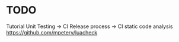 TODO
====

Tutorial
Unit Testing -> CI
Release process -> CI
static code analysis https://github.com/mpeterv/luacheck
